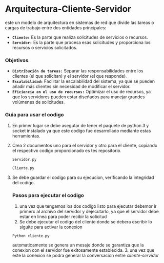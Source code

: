 # Arquitectura-Cliente-Servidor
este un modelo de arquitectura en sistemas de red que divide las tareas o cargas de trabajo entre dos entidades principales:

* **`Cliente:`** Es la parte que realiza solicitudes de servicios o recursos.
* **`Servidor:`** Es la parte que procesa esas solicitudes y proporciona los recursos o servicios solicitados.
### Objetivos
* **`Distribución de tareas:`** Separar las responsabilidades entre los clientes (el que solicitan) y el servidor (el que responde).
* **`Escalabilidad:`** Facilitar la escalabilidad del sistema, ya que se pueden añadir más clientes sin necesidad de modificar el servidor.
* **`Eficiencia en el uso de recursos:`** Optimizar el uso de recursos, ya que los servidores pueden estar diseñados para manejar grandes volúmenes de solicitudes.


### Guia para usar el codigo
1. En primer lugar se debe asegutar de tener el paquete de python.3 y socket instalado ya que este codigo fue desarrollado mediante estas herramientas.
2. Crea 2 documentos uno para el servidor y otro para el cliente, copiando el respectivo codigo proporcionado es tes repositorio.
 
    ```bash
    Servidor.py
     ```
     ```bash
     Cliente.py
      ```
3. Se debe guardar el codigo para su ejecucion, verificando la integridad del codigo.
   
   ### Pasos para ejecutar el codigo
   1. una vez que tengamos los dos codigo listo para ejecutar debemor ir primero al archivo del servidor y dejecutarlo, ya que el servidor debe estar en linea para         poder recibir la solicitud
   2. Se debe ejecutar el codigo del cliente donde se debera escribir lo siguite para activar la conexion
      
    ```bash
    Python cliente.py
     ```
     automaticamente se genera un mesaje donde se garantiza que la conexion con el servidor fue exitosamente establecida.
   3. una vez que este la conexion se podra generar la conversacion entre *cliente-servidor*
